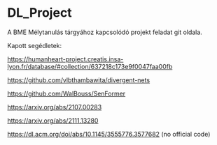 # DL_Project
A BME Mélytanulás tárgyához kapcsolódó projekt feladat git oldala.

Kapott segédletek:

https://humanheart-project.creatis.insa-lyon.fr/database/#collection/637218c173e9f0047faa00fb

https://github.com/vlbthambawita/divergent-nets

https://github.com/WalBouss/SenFormer

https://arxiv.org/abs/2107.00283

https://arxiv.org/abs/2111.13280

https://dl.acm.org/doi/abs/10.1145/3555776.3577682 (no official code)
